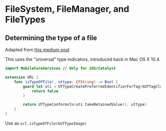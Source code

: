 # FileSystem, FileManager, and FileTypes

## Determining the type of a file

Adapted from [this medium post](https://medium.com/@francishart/swift-how-to-determine-file-type-4c46fc2afce8)

This uses the "universal" type indicators, introduced back in Mac OS X 10.4.

```swift
import MobileCoreServices // Only for iOS/Catalyst

extension URL {
    func isTypeOfFile(_ uttype: CFString) -> Bool {
        guard let uti = UTTypeCreatePreferredIdentifierForTag(kUTTagClassFilenameExtension, self.pathExtension as CFString, nil) else {
            return false
        }

        return UTTypeConformsTo(uti.takeRetainedValue(), uttype)
    }
}
```

Use as `url.isTypeOfFile(kUTTypeImage)`
